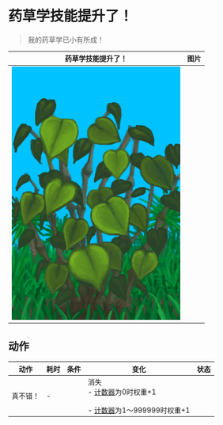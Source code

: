 # 药草学技能提升了！  
> 我的药草学已小有所成！  
  
  药草学技能提升了！  |   图片   
 ----  |  ----:   
   |  ![](Sprite/KavaPlant.png)   
  
## 动作  
动作  |  耗时  |  条件  |  变化  |  状态  
----  |  ----  |  ----  |  ----  |  ----  
真不错！<br>  |  -  |    |  消失<br>- [计数器](TickCounter.md)为0时权重+1<br><br>- [计数器](TickCounter.md)为1～999999时权重+1<br>  |    
